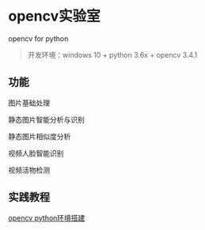 # opencv实验室

opencv for python

>开发环境：windows 10 + python 3.6x + opencv 3.4.1

## 功能 ##


图片基础处理

静态图片智能分析与识别

静态图片相似度分析

视频人脸智能识别

视频活物检测


## 实践教程 ##

[opencv python环境搭建](doc/huanjingdajian.md)